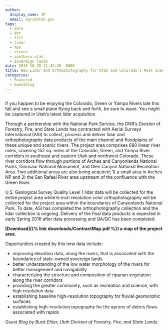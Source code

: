 ```yaml
---
author:
  display_name: JP
  email: agrc@utah.gov
tags:
  - data
  - dnr
  - ffsl
  - lidar
  - nps
  - rivers
  - southern utah
  - sovereign lands
date: 2015-10-28 11:42:28 -0600
title: New Lidar and Orthophotography for Utah and Colorado’s Most Scenic Rivers
categories:
  - Featured
  - Guestblog
---
```


<a href="{% link images/Riverlidar.png %}"><img src="{% link images/Riverlidar-300x215.png %}" alt="" title="Riverlidar" class="inline-text-left" loading="lazy" /></a>

If you happen to be enjoying the Colorado, Green or Yampa Rivers late this fall and see a small plane flying back and forth, be sure to wave. You might be captured in Utah’s latest lidar acquisition.

Through a partnership with the National Park Service, the DNR’s Division of Forestry, Fire, and State Lands has contracted with Aerial Surveys International (ASI) to collect, process and deliver lidar and orthophotography data products of the main channel and floodplains of these unique and scenic rivers. The project area comprises 680 linear river miles, covering 152 sq. miles of the Colorado, Green, and Yampa River corridors in southeast and eastern Utah and northwest Colorado. These river corridors flow through portions of Arches and Canyonlands National Parks, Dinosaur National Monument, and Glen Canyon National Recreation Area.  Two additional areas are also being acquired; 1) a small area in Arches NP and 2) the San Rafael River area upstream of the confluence with the Green River.

U.S. Geological Survey Quality Level 1 lidar data will be collected for the entire project area while 6-inch resolution color orthophotography will be collected for the project area within the boundaries of Canyonlands National Park. To date, ASI has completed the orthophotography collection and the lidar collection is ongoing. Delivery of the final data products is expected in early Spring 2016 after data processing and QA/QC has been completed.

**[Download]({% link downloads/ContractMap.pdf %}) a map of the project area**.

Opportunities created by this new data include:

- improving elevation data, along the rivers, that is associated with the boundaries of state-owned sovereign lands
- better understanding of the low water morphology of the rivers for better management and navigability
- characterizing the structure and composition of riparian vegetation along the river corridors
- providing the greater community, such as recreation and science, with high resolution data
- establishing baseline high-resolution topography for fluvial geomorphic surfaces
- establishing high-resolution topography for the aprons of debris flows associated with rapids

_Guest Blog by Buck Ehler, Utah Division of Forestry, Fire, and State Lands._
